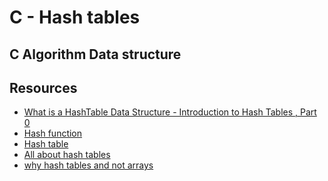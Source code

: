 # C - Hash tables

## C                              Algorithm                            Data structure

## Resources

* [What is a HashTable Data Structure - Introduction to Hash Tables , Part 0]()
* [Hash function]()
* [Hash table]()
* [All about hash tables]()
* [why hash tables and not arrays]()
